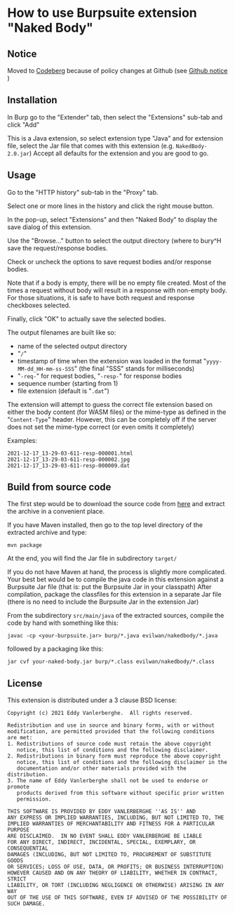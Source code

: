 # How to use Burpsuite extension "Naked Body"

## Notice

Moved to [Codeberg](https://codeberg.org/evilwan/naked-body) because of policy changes at Github (see
[Github notice](https://github.blog/2023-03-09-raising-the-bar-for-software-security-github-2fa-begins-march-13) )

## Installation
In Burp go to the "Extender" tab, then select the "Extensions" sub-tab and click "Add"

This is a Java extension, so select extension type "Java" and for extension file, select the Jar file that comes with
this extension (e.g. `NakedBody-2.0.jar`) Accept all defaults for the extension and you are good to go.

## Usage
Go to the "HTTP history" sub-tab in the "Proxy" tab.

Select one or more lines in the history and click the right mouse button.

In the pop-up, select "Extensions" and then "Naked Body" to display the save dialog of this extension.

Use the "Browse..." button to select the output directory (where to bury^H save the request/response bodies.

Check or uncheck the options to save request bodies and/or response bodies.

Note that if a body is empty, there will be no empty file created. Most of the times a request without body will result in a response with non-empty body. For those situations, it is safe to have both request and response checkboxes selected.

Finally, click "OK" to actually save the selected bodies.

The output filenames are built like so:

* name of the selected output directory
* "`/`"
* timestamp of time when the extension was loaded in the format "`yyyy-MM-dd_HH-mm-ss-SSS`" (the final "SSS" stands for milliseconds)
* "`-req-`" for request bodies, "`-resp-`" for response bodies
* sequence number (starting from 1)
* file extension (default is "`.dat`")

The extension will attempt to guess the correct file extension based on either the body content (for WASM files) or the mime-type as defined in the "`Content-Type`" header.
However, this can be completely off if the server does not set the mime-type correct (or even omits it completely)

Examples:

    2021-12-17_13-29-03-611-resp-000001.html
    2021-12-17_13-29-03-611-resp-000002.jpg
    2021-12-17_13-29-03-611-resp-000009.dat

## Build from source code

The first step would be to download the source code from [here](https://github.com/evilwan/naked-body) and extract the
archive in a convenient place.

If you have Maven installed, then go to the top level directory of the extracted archive and type:

`mvn package`

At the end, you will find the Jar file in subdirectory `target/`

If you do not have Maven at hand, the process is slightly more complicated. Your best bet would be to compile the java code in this extension against
a Burpsuite Jar file (that is: put the Burpsuite Jar in your classpath) After compilation, package the classfiles for this extension in a separate Jar file
(there is no need to include the Burpsuite Jar in the extension Jar)

From the subdirectory `src/main/java` of the extracted sources, compile the code by hand with something like this:

`javac -cp <your-burpsuite.jar> burp/*.java evilwan/nakedbody/*.java`

followed by a packaging like this:

`jar cvf your-naked-body.jar burp/*.class evilwan/nakedbody/*.class`

## License

This extension is distributed under a 3 clause BSD license:


    Copyright (c) 2021 Eddy Vanlerberghe.  All rights reserved.
    
    Redistribution and use in source and binary forms, with or without
    modification, are permitted provided that the following conditions
    are met:
    1. Redistributions of source code must retain the above copyright
       notice, this list of conditions and the following disclaimer.
    2. Redistributions in binary form must reproduce the above copyright
       notice, this list of conditions and the following disclaimer in the
       documentation and/or other materials provided with the distribution.
    3. The name of Eddy Vanlerberghe shall not be used to endorse or promote
       products derived from this software without specific prior written
       permission.
    
    THIS SOFTWARE IS PROVIDED BY EDDY VANLERBERGHE ''AS IS'' AND
    ANY EXPRESS OR IMPLIED WARRANTIES, INCLUDING, BUT NOT LIMITED TO, THE
    IMPLIED WARRANTIES OF MERCHANTABILITY AND FITNESS FOR A PARTICULAR PURPOSE
    ARE DISCLAIMED.  IN NO EVENT SHALL EDDY VANLERBERGHE BE LIABLE
    FOR ANY DIRECT, INDIRECT, INCIDENTAL, SPECIAL, EXEMPLARY, OR CONSEQUENTIAL
    DAMAGES (INCLUDING, BUT NOT LIMITED TO, PROCUREMENT OF SUBSTITUTE GOODS
    OR SERVICES; LOSS OF USE, DATA, OR PROFITS; OR BUSINESS INTERRUPTION)
    HOWEVER CAUSED AND ON ANY THEORY OF LIABILITY, WHETHER IN CONTRACT, STRICT
    LIABILITY, OR TORT (INCLUDING NEGLIGENCE OR OTHERWISE) ARISING IN ANY WAY
    OUT OF THE USE OF THIS SOFTWARE, EVEN IF ADVISED OF THE POSSIBILITY OF
    SUCH DAMAGE.



